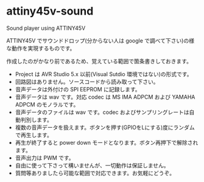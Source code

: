 # attiny45v-sound
Sound player using ATTINY45V

ATTINY45V でサウンドドロップ(分からない人は google で調べて下さい)の様な動作を実現するものです。

作成したのがかなり前であるため、覚えている範囲で箇条書きしておきます。

- Project は AVR Studio 5.x 以前(Visual Sutdio 環境ではない)の形式です。
- 回路図はありません。ソースコードから読み取って下さい。
- 音声データは外付けの SPI EEPROM に記録します。
- 音声データは wav です。対応 codec は MS IMA ADPCM および YAMAHA ADPCM のモノラルです。
- 音声データのファイルは wav です。codec およびサンプリングレートは自動判別します。
- 複数の音声データを扱えます。ボタンを押す(GPIOをLにする)度にランダムで再生します。
- 再生が終了すると power down モードとなります。ボタン再押下で解除されます。
- 音声出力は PWM です。
- 自由に使って下さって構いませんが、一切動作は保証しません。
- 質問等ありましたら可能な範囲で対応できます。お気軽にどうぞ。
